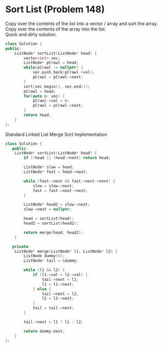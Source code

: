 # Sort List (Problem 148)

Copy over the contents of the list into a vector / array and sort the array.
Copy over the contents of the array into the list.  
Quick and dirty solution.

```cpp
class Solution {
public:
    ListNode* sortList(ListNode* head) {
        vector<int> vec;
        ListNode* pCrawl = head;
        while(pCrawl != nullptr) {
            vec.push_back(pCrawl->val);
            pCrawl = pCrawl->next;
        }
        sort(vec.begin(), vec.end());
        pCrawl = head;
        for(auto n: vec) {
            pCrawl->val = n;
            pCrawl = pCrawl->next;
        }
        return head;
    }
};
```

Standard Linked List Merge Sort Implementation

```cpp
class Solution {
   public:
    ListNode* sortList(ListNode* head) {
        if (!head || !head->next) return head;

        ListNode* slow = head;
        ListNode* fast = head->next;

        while (fast->next && fast->next->next) {
            slow = slow->next;
            fast = fast->next->next;
        }

        ListNode* head2 = slow->next;
        slow->next = nullptr;

        head = sortList(head);
        head2 = sortList(head2);

        return merge(head, head2);
    }

   private:
    ListNode* merge(ListNode* l1, ListNode* l2) {
        ListNode dummy(0);
        ListNode* tail = &dummy;

        while (l1 && l2) {
            if (l1->val < l2->val) {
                tail->next = l1;
                l1 = l1->next;
            } else {
                tail->next = l2;
                l2 = l2->next;
            }
            tail = tail->next;
        }

        tail->next = l1 ? l1 : l2;

        return dummy.next;
    }
};
```
